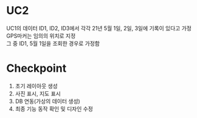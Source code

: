 UC2
========
UC1의 데이터 ID1, ID2, ID3에서 각각 21년 5월 1일, 2일, 3일에 기록이 있다고 가정<br>
GPS마커는 임의의 위치로 지정<br>
그 중 ID1, 5월 1일을 조회한 경우로 가정함

Checkpoint
========

1. 초기 레이아웃 생성
2. 사진 표시, 지도 표시
3. DB 연동(가상의 데이터 생성)
4. 최종 기능 동작 확인 및 디자인 수정